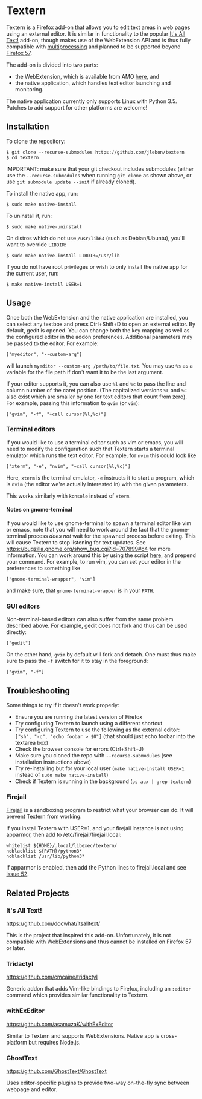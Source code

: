 # Textern

Textern is a Firefox add-on that allows you to edit text
areas in web pages using an external editor. It is similar
in functionality to the popular
[It's All Text!](https://addons.mozilla.org/en-US/firefox/addon/its-all-text/)
add-on, though makes use of the WebExtension API and is thus
fully compatible with
[multiprocessing](https://wiki.mozilla.org/Electrolysis) and
planned to be supported beyond
[Firefox 57](https://blog.mozilla.org/addons/2017/02/16/the-road-to-firefox-57-compatibility-milestones/).

The add-on is divided into two parts:

- the WebExtension, which is available from AMO [here](https://addons.mozilla.org/addon/textern/), and
- the native application, which handles text editor
  launching and monitoring.

The native application currently only supports Linux with
Python 3.5. Patches to add support for other platforms are
welcome!

## Installation

To clone the repository:

```
$ git clone --recurse-submodules https://github.com/jlebon/textern
$ cd textern
```

IMPORTANT: make sure that your git checkout includes
submodules (either use the `--recurse-submodules` when
running `git clone` as shown above, or use
`git submodule update --init` if already cloned).

To install the native app, run:

```
$ sudo make native-install
```

To uninstall it, run:

```
$ sudo make native-uninstall
```

On distros which do not use `/usr/lib64` (such as
Debian/Ubuntu), you'll want to override `LIBDIR`:

```
$ sudo make native-install LIBDIR=/usr/lib
```

If you do not have root privileges or wish to only install
the native app for the current user, run:

```
$ make native-install USER=1
```

## Usage

Once both the WebExtension and the native application are
installed, you can select any textbox and press Ctrl+Shift+D
to open an external editor. By default, gedit is opened. You
can change both the key mapping as well as the configured
editor in the addon preferences. Additional parameters may
be passed to the editor. For example:

```
["myeditor", "--custom-arg"]
```

will launch `myeditor --custom-arg /path/to/file.txt`. You
may use `%s` as a variable for the file path if don't want
it to be the last argument.

If your editor supports it, you can also use `%l` and `%c`
to pass the line and column number of the caret position.
(The capitalized versions `%L` and `%C` also exist which are
smaller by one for text editors that count from zero). For
example, passing this information to `gvim` (or `vim`):

```
["gvim", "-f", "+call cursor(%l,%c)"]
```

### Terminal editors

If you would like to use a terminal editor such as vim or
emacs, you will need to modify the configuration such that
Textern starts a terminal emulator which runs the text
editor. For example, for `nvim` this could look like

```
["xterm", "-e", "nvim", "+call cursor(%l,%c)"]
```

Here, `xterm` is the terminal emulator, `-e` instructs it to
start a program, which is `nvim` (the editor we're actually
interested in) with the given parameters.

This works similarly with `konsole` instead of `xterm`.

#### Notes on gnome-terminal

If you would like to use gnome-terminal to spawn a terminal
editor like vim or emacs, note that you will need to work
around the fact that the gnome-terminal process *does not*
wait for the spawned process before exiting. This will cause
Textern to stop listening for text updates. See
https://bugzilla.gnome.org/show_bug.cgi?id=707899#c4 for
more information. You can work around this by using the
script
[here](https://github.com/jlebon/files/blob/master/bin/gnome-terminal-wrapper),
and prepend your command. For example, to run vim, you can
set your editor in the preferences to something like

```
["gnome-terminal-wrapper", "vim"]
```

and make sure, that `gnome-terminal-wrapper` is in your
`PATH`.

### GUI editors

Non-terminal-based editors can also suffer from the same
problem described above. For example, gedit does not fork
and thus can be used directly:

```
["gedit"]
```

On the other hand, `gvim` by default will fork and detach.
One must thus make sure to pass the `-f` switch for it to
stay in the foreground:

```
["gvim", "-f"]
```

## Troubleshooting

Some things to try if it doesn't work properly:

 * Ensure you are running the latest version of Firefox
 * Try configuring Textern to launch using a different shortcut
 * Try configuring Textern to use the following as the external editor: `["sh", "-c", "echo foobar > $0"]` (that should just echo foobar into the textarea box)
 * Check the browser console for errors (Ctrl+Shift+J)
 * Make sure you cloned the repo with `--recurse-submodules` (see installation instructions above)
 * Try re-installing but for your local user (`make native-install USER=1` instead of `sudo make native-install`)
 * Check if Textern is running in the background (`ps aux | grep textern`)

### Firejail

[Firejail](https://firejail.wordpress.com/) is a sandboxing program to restrict what your browser can do. It will prevent Textern from working.

If you install Textern with USER=1, and your firejail instance is not using apparmor, then add to /etc/firejail/firejail.local:

    whitelist ${HOME}/.local/libexec/textern/
    noblacklist ${PATH}/python3*
    noblacklist /usr/lib/python3*

If apparmor is enabled, then add the Python lines to firejail.local and see [issue 52](#52).

## Related Projects

### It's All Text!

https://github.com/docwhat/itsalltext/

This is the project that inspired this add-on.
Unfortunately, it is not compatible with WebExtensions and
thus cannot be installed on Firefox 57 or later.

### Tridactyl

https://github.com/cmcaine/tridactyl

Generic addon that adds Vim-like bindings to Firefox,
including an `:editor` command which provides similar
functionality to Textern.

### withExEditor

https://github.com/asamuzaK/withExEditor

Similar to Textern and supports WebExtensions. Native app is
cross-platform but requires Node.js.

### GhostText

https://github.com/GhostText/GhostText

Uses editor-specific plugins to provide two-way on-the-fly
sync between webpage and editor.
